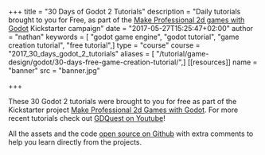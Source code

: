 +++
title = "30 Days of Godot 2 Tutorials"
description = "Daily tutorials brought to you for Free, as part of the [Make Professional 2d games with Godot](//gumroad.com/l/godot-tutorial-make-professional-2d-games) Kickstarter campaign"
date = "2017-05-27T15:25:47+02:00"
author = "nathan"
keywords = [ "godot game engine", "godot tutorial", "game creation tutorial", "free tutorial",]
type = "course"
course = "2017_30_days_godot_2_tutorials"
aliases = [ "/tutorial/game-design/godot/30-days-free-game-creation-tutorial/",]
[[resources]]
name = "banner"
src = "banner.jpg"


+++

These 30 Godot 2 tutorials were brought to you for free as part of the Kickstarter project [Make Professional 2d Games with Godot](//gumroad.com/gdquest). For more recent tutorials check out [GDQuest on Youtube](//youtube.com/c/gdquest)!

All the assets and the code [open source on Github](//github.com/GDQuest/Godot-30-days-tutorial-challenge-2017) with extra comments to help you learn directly from the projects.

